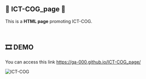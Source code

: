 ## 🔷 ICT-COG_page 🔷
This is a **HTML page** promoting ICT-COG.

<br/>

## 🎞 DEMO
You can access this link <https://ga-000.github.io/ICT-COG_page/>

![ICT-COG](https://github.com/Ga-000/ICT-COG_page/assets/134590236/902f1a62-1243-47bb-82aa-9f1adec78d7f)
